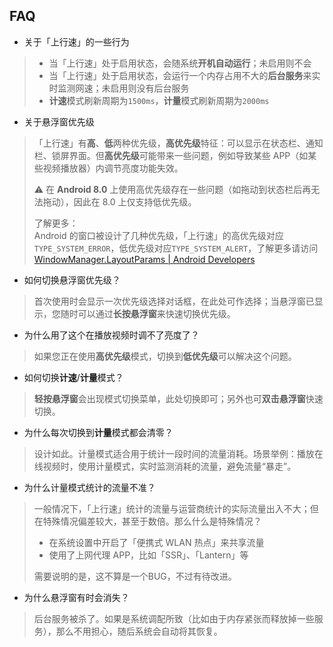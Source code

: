 ## FAQ


- 关于「上行速」的一些行为
> - 当「上行速」处于启用状态，会随系统**开机自动运行**；未启用则不会
> - 当「上行速」处于启用状态，会运行一个内存占用不大的**后台服务**来实时监测网速；未启用则没有后台服务
> - **计速**模式刷新周期为`1500ms`，**计量**模式刷新周期为`2000ms`

- 关于悬浮窗优先级
> 「上行速」有**高**、**低**两种优先级，**高优先级**特征：可以显示在状态栏、通知栏、锁屏界面。但**高优先级**可能带来一些问题，例如导致某些 APP（如某些视频播放器）内调节亮度功能失效。
>
> :warning: 在 **Android 8.0** 上使用高优先级存在一些问题（如拖动到状态栏后再无法拖动），因此在 8.0 上仅支持低优先级。
>
> 了解更多：<br />
> Android 的窗口被设计了几种优先级，「上行速」的高优先级对应`TYPE_SYSTEM_ERROR`，低优先级对应`TYPE_SYSTEM_ALERT`，了解更多请访问<br />
> [WindowManager.LayoutParams | Android Developers](https://developer.android.com/reference/android/view/WindowManager.LayoutParams.html#type)

- 如何切换悬浮窗优先级？
> 首次使用时会显示一次优先级选择对话框，在此处可作选择；当悬浮窗已显示，您随时可以通过**长按悬浮窗**来快速切换优先级。

- 为什么用了这个在播放视频时调不了亮度了？
> 如果您正在使用**高优先级**模式，切换到**低优先级**可以解决这个问题。

- 如何切换**计速**/**计量**模式？
> **轻按悬浮窗**会出现模式切换菜单，此处切换即可；另外也可**双击悬浮窗**快速切换。

- 为什么每次切换到**计量**模式都会清零？
> 设计如此。计量模式适合用于统计一段时间的流量消耗。场景举例：播放在线视频时，使用计量模式，实时监测消耗的流量，避免流量“暴走”。

- 为什么计量模式统计的流量不准？
> 一般情况下，「上行速」统计的流量与运营商统计的实际流量出入不大；但在特殊情况偏差较大，甚至于数倍。那么什么是特殊情况？
> - 在系统设置中开启了「便携式 WLAN 热点」来共享流量
> - 使用了上网代理 APP，比如「SSR」、「Lantern」等
>
> 需要说明的是，这不算是一个BUG，不过有待改进。

- 为什么悬浮窗有时会消失？
> 后台服务被杀了。如果是系统调配所致（比如由于内存紧张而释放掉一些服务），那么不用担心，随后系统会自动将其恢复。